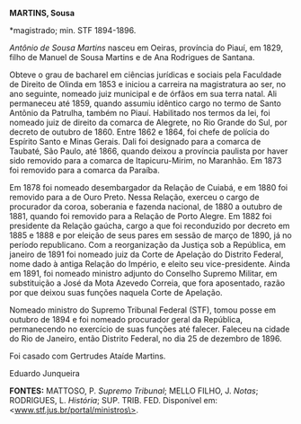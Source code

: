 **MARTINS, Sousa**

\*magistrado; min. STF 1894-1896.

*Antônio de Sousa Martins* nasceu em Oeiras, província do Piauí, em
1829, filho de Manuel de Sousa Martins e de Ana Rodrigues de Santana.

Obteve o grau de bacharel em ciências jurídicas e sociais pela Faculdade
de Direito de Olinda em 1853 e iniciou a carreira na magistratura ao
ser, no ano seguinte, nomeado juiz municipal e de órfãos em sua terra
natal. Ali permaneceu até 1859, quando assumiu idêntico cargo no termo
de Santo Antônio da Patrulha, também no Piauí. Habilitado nos termos da
lei, foi nomeado juiz de direito da comarca de Alegrete, no Rio Grande
do Sul, por decreto de outubro de 1860. Entre 1862 e 1864, foi chefe de
polícia do Espírito Santo e Minas Gerais. Dali foi designado para a
comarca de Taubaté, São Paulo, até 1866, quando deixou a província
paulista por haver sido removido para a comarca de Itapicuru-Mirim, no
Maranhão. Em 1873 foi removido para a comarca da Paraíba.

Em 1878 foi nomeado desembargador da Relação de Cuiabá, e em 1880 foi
removido para a de Ouro Preto. Nessa Relação, exerceu o cargo de
procurador da coroa, soberania e fazenda nacional, de 1880 a outubro de
1881, quando foi removido para a Relação de Porto Alegre. Em 1882 foi
presidente da Relação gaúcha, cargo a que foi reconduzido por decreto em
1885 e 1888 e por eleição de seus pares em sessão de março de 1890, já
no período republicano. Com a reorganização da Justiça sob a República,
em janeiro de 1891 foi nomeado juiz da Corte de Apelação do Distrito
Federal, nome dado à antiga Relação do Império, e eleito seu
vice-presidente. Ainda em 1891, foi nomeado ministro adjunto do Conselho
Supremo Militar, em substituição a José da Mota Azevedo Correia, que
fora aposentado, razão por que deixou suas funções naquela Corte de
Apelação.

Nomeado ministro do Supremo Tribunal Federal (STF), tomou posse em
outubro de 1894 e foi nomeado procurador geral da República,
permanecendo no exercício de suas funções até falecer. Faleceu na cidade
do Rio de Janeiro, então Distrito Federal, no dia 25 de dezembro de
1896.

Foi casado com Gertrudes Ataíde Martins.

Eduardo Junqueira

**FONTES:** MATTOSO, P. *Supremo Tribunal*; MELLO FILHO, J. *Notas*;
RODRIGUES, L. *História*; SUP. TRIB. FED. Disponível em:
\<www.stf.jus.br/portal/ministros\>.
